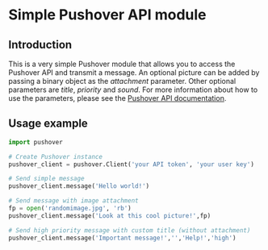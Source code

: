 # Simple Pushover API module

## Introduction
This is a very simple Pushover module that allows you to access the Pushover API
and transmit a message. An optional picture can be added by passing a binary 
object as the *attachment* parameter. Other optional parameters are 
*title*, *priority* and *sound*. For more information about how to use the parameters, 
please see the [Pushover API documentation](https://pushover.net/api).

## Usage example
```python
import pushover

# Create Pushover instance
pushover_client = pushover.Client('your API token', 'your user key')

# Send simple message
pushover_client.message('Hello world!')

# Send message with image attachment
fp = open('randomimage.jpg', 'rb')
pushover_client.message('Look at this cool picture!',fp)

# Send high priority message with custom title (without attachment)
pushover_client.message('Important message!','','Help!','high')
```

